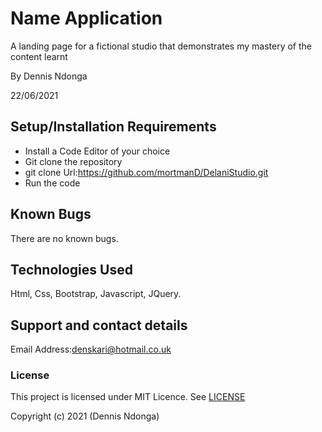 # Name Application

A landing page for a fictional studio that demonstrates my mastery of the content learnt

By Dennis Ndonga

22/06/2021

## Setup/Installation Requirements
* Install a Code Editor of your choice
* Git clone the repository 
* git clone Url:https://github.com/mortmanD/DelaniStudio.git
* Run the code

## Known Bugs

There are no known bugs.

## Technologies Used

Html, Css, Bootstrap, Javascript, JQuery.

## Support and contact details
Email Address:denskari@hotmail.co.uk 

### License

This project is licensed under MIT Licence. See [LICENSE](LICENSE)

Copyright (c) 2021 (Dennis Ndonga)